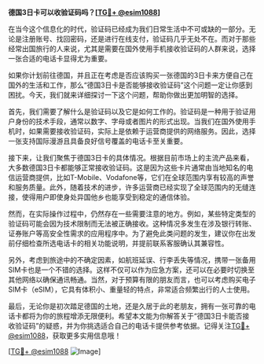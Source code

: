 **德国3日卡可以收验证码吗？[[TG💪+ @esim1088](https://t.me/s/esim1088)]**

在当今这个信息化的时代，验证码已经成为我们日常生活中不可或缺的一部分。无论是注册账号、找回密码，还是进行在线支付，验证码几乎无处不在。而对于那些经常出国旅行的人来说，尤其是需要在国外使用手机接收验证码的人群来说，选择一张合适的电话卡显得尤为重要。

如果你计划前往德国，并且正在考虑是否应该购买一张德国的3日卡来方便自己在国外的生活和工作，那么“德国3日卡是否能够接收验证码”这个问题一定让你感到困扰。今天，我们就来详细探讨一下这个问题，帮助你做出更加明智的选择。

首先，我们需要了解什么是验证码以及它是如何工作的。验证码是一种用于验证用户身份的技术手段，通常以数字、字母或者图片的形式出现。当我们在国外使用手机时，如果需要接收验证码，实际上是依赖于运营商提供的网络服务。因此，选择一张支持国际漫游且具备良好信号覆盖的电话卡至关重要。

接下来，让我们聚焦于德国3日卡的具体情况。根据目前市场上的主流产品来看，大多数德国3日卡都能够正常接收验证码。这是因为这些卡片通常由当地知名的电信运营商提供，比如T-Mobile、Vodafone等，它们在全球范围内享有较高的声誉和服务质量。此外，随着技术的进步，许多运营商已经实现了全球范围内的无缝连接，使得用户即使身处异国他乡也能享受到稳定的通信体验。

然而，在实际操作过程中，仍然存在一些需要注意的地方。例如，某些特定类型的验证码可能会因为技术限制而无法被正确接收。这种情况多发生在涉及银行转账、证券账户等高安全性需求的应用程序中。为了避免此类问题的发生，建议你在出发前仔细检查所选电话卡的相关功能说明，并提前联系客服确认其兼容性。

另外，考虑到旅途中的不确定因素，如航班延误、行李丢失等情况，携带一张备用SIM卡也是一个不错的选择。这样不仅可以作为应急方案，还可以在必要时切换至其他网络以确保通讯畅通。当然，对于预算有限的朋友而言，也可以考虑购买电子SIM卡（eSIM），它具有体积小、重量轻的特点，非常适合频繁出行的人士使用。

最后，无论你是初次踏足德国的土地，还是久居于此的老朋友，拥有一张可靠的电话卡都将为你的旅程增添无限便利。希望本文能为你解答关于“德国3日卡能否接收验证码”的疑惑，并为你挑选适合自己的电话卡提供参考依据。记得关注[TG💪+ @esim1088](https://t.me/s/esim1088)，获取更多实用信息哦！

[[TG💪+ @esim1088](https://t.me/s/esim1088) ![Image](https://i.postimg.cc/4NQfJmqS/Snipaste-2025-05-13-00-14-12.png)]